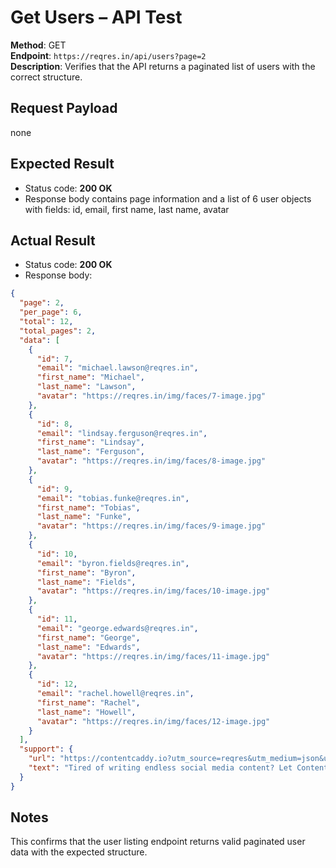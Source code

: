 # Get Users – API Test

**Method**: GET  
**Endpoint**: `https://reqres.in/api/users?page=2`  
**Description**: Verifies that the API returns a paginated list of users with the correct structure.  

## Request Payload
none

## Expected Result  
- Status code: **200 OK**  
- Response body contains page information and a list of 6 user objects with fields: id, email, first name, last name, avatar

## Actual Result
- Status code: **200 OK**  
- Response body:
```json
{
  "page": 2,
  "per_page": 6,
  "total": 12,
  "total_pages": 2,
  "data": [
    {
      "id": 7,
      "email": "michael.lawson@reqres.in",
      "first_name": "Michael",
      "last_name": "Lawson",
      "avatar": "https://reqres.in/img/faces/7-image.jpg"
    },
    {
      "id": 8,
      "email": "lindsay.ferguson@reqres.in",
      "first_name": "Lindsay",
      "last_name": "Ferguson",
      "avatar": "https://reqres.in/img/faces/8-image.jpg"
    },
    {
      "id": 9,
      "email": "tobias.funke@reqres.in",
      "first_name": "Tobias",
      "last_name": "Funke",
      "avatar": "https://reqres.in/img/faces/9-image.jpg"
    },
    {
      "id": 10,
      "email": "byron.fields@reqres.in",
      "first_name": "Byron",
      "last_name": "Fields",
      "avatar": "https://reqres.in/img/faces/10-image.jpg"
    },
    {
      "id": 11,
      "email": "george.edwards@reqres.in",
      "first_name": "George",
      "last_name": "Edwards",
      "avatar": "https://reqres.in/img/faces/11-image.jpg"
    },
    {
      "id": 12,
      "email": "rachel.howell@reqres.in",
      "first_name": "Rachel",
      "last_name": "Howell",
      "avatar": "https://reqres.in/img/faces/12-image.jpg"
    }
  ],
  "support": {
    "url": "https://contentcaddy.io?utm_source=reqres&utm_medium=json&utm_campaign=referral",
    "text": "Tired of writing endless social media content? Let Content Caddy generate it for you."
  }
}
```

  ## Notes
  This confirms that the user listing endpoint returns valid paginated user data with the expected structure.

